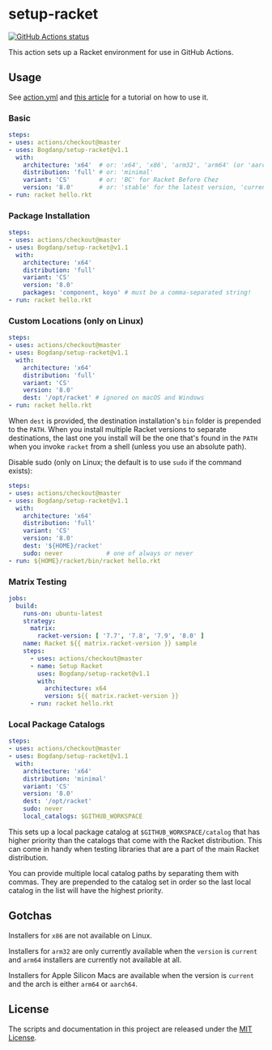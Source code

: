# setup-racket

<p align="left">
  <a href="https://github.com/Bogdanp/setup-racket/actions?query=workflow%3A%22CI%22"><img alt="GitHub Actions status" src="https://github.com/Bogdanp/setup-racket/workflows/CI/badge.svg"></a>
</p>

This action sets up a Racket environment for use in GitHub Actions.

## Usage

See [action.yml](action.yml) and [this article][article] for a
tutorial on how to use it.

### Basic

```yaml
steps:
- uses: actions/checkout@master
- uses: Bogdanp/setup-racket@v1.1
  with:
    architecture: 'x64'  # or: 'x64', 'x86', 'arm32', 'arm64' (or 'aarch64')
    distribution: 'full' # or: 'minimal'
    variant: 'CS'        # or: 'BC' for Racket Before Chez
    version: '8.0'       # or: 'stable' for the latest version, 'current' for the latest snapshot
- run: racket hello.rkt
```

### Package Installation

```yaml
steps:
- uses: actions/checkout@master
- uses: Bogdanp/setup-racket@v1.1
  with:
    architecture: 'x64'
    distribution: 'full'
    variant: 'CS'
    version: '8.0'
    packages: 'component, koyo' # must be a comma-separated string!
- run: racket hello.rkt
```

### Custom Locations (only on Linux)

```yaml
steps:
- uses: actions/checkout@master
- uses: Bogdanp/setup-racket@v1.1
  with:
    architecture: 'x64'
    distribution: 'full'
    variant: 'CS'
    version: '8.0'
    dest: '/opt/racket' # ignored on macOS and Windows
- run: racket hello.rkt
```

When `dest` is provided, the destination installation's `bin` folder
is prepended to the `PATH`.  When you install multiple Racket versions
to separate destinations, the last one you install will be the one
that's found in the `PATH` when you invoke `racket` from a shell
(unless you use an absolute path).

Disable sudo (only on Linux; the default is to use `sudo`
if the command exists):

```yaml
steps:
- uses: actions/checkout@master
- uses: Bogdanp/setup-racket@v1.1
  with:
    architecture: 'x64'
    distribution: 'full'
    variant: 'CS'
    version: '8.0'
    dest: '${HOME}/racket'
    sudo: never            # one of always or never
- run: ${HOME}/racket/bin/racket hello.rkt
```

### Matrix Testing

```yaml
jobs:
  build:
    runs-on: ubuntu-latest
    strategy:
      matrix:
        racket-version: [ '7.7', '7.8', '7.9', '8.0' ]
    name: Racket ${{ matrix.racket-version }} sample
    steps:
      - uses: actions/checkout@master
      - name: Setup Racket
        uses: Bogdanp/setup-racket@v1.1
        with:
          architecture: x64
          version: ${{ matrix.racket-version }}
      - run: racket hello.rkt
```

### Local Package Catalogs

```yaml
steps:
- uses: actions/checkout@master
- uses: Bogdanp/setup-racket@v1.1
  with:
    architecture: 'x64'
    distribution: 'minimal'
    variant: 'CS'
    version: '8.0'
    dest: '/opt/racket'
    sudo: never
    local_catalogs: $GITHUB_WORKSPACE
```

This sets up a local package catalog at `$GITHUB_WORKSPACE/catalog`
that has higher priority than the catalogs that come with the Racket
distribution.  This can come in handy when testing libraries that are
a part of the main Racket distribution.

You can provide multiple local catalog paths by separating them with
commas.  They are prepended to the catalog set in order so the last
local catalog in the list will have the highest priority.


## Gotchas

Installers for `x86` are not available on Linux.

Installers for `arm32` are only currently available when the `version`
is `current` and `arm64` installers are currently not available at
all.

Installers for Apple Silicon Macs are available when the version is
`current` and the arch is either `arm64` or `aarch64`.


## License

The scripts and documentation in this project are released under the [MIT License](LICENSE).

[article]: https://defn.io/2020/05/05/github-actions-for-racket-revised/
